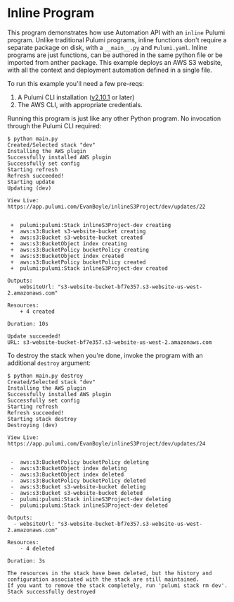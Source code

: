 # Inline Program

This program demonstrates how use Automation API with an `inline` Pulumi program. Unlike traditional Pulumi programs, inline functions don't require a separate package on disk, with a `__main__.py` and `Pulumi.yaml`. Inline programs are just functions, can be authored in the same python file or be imported from anther package. This example deploys an AWS S3 website, with all the context and deployment automation defined in a single file.

To run this example you'll need a few pre-reqs:
1. A Pulumi CLI installation ([v2.10.1](https://www.pulumi.com/docs/get-started/install/versions/) or later)
2. The AWS CLI, with appropriate credentials.

Running this program is just like any other Python program. No invocation through the Pulumi CLI required:

```shell
$ python main.py
Created/Selected stack "dev"
Installing the AWS plugin
Successfully installed AWS plugin
Successfully set config
Starting refresh
Refresh succeeded!
Starting update
Updating (dev)

View Live: https://app.pulumi.com/EvanBoyle/inlineS3Project/dev/updates/22


 +  pulumi:pulumi:Stack inlineS3Project-dev creating
 +  aws:s3:Bucket s3-website-bucket creating
 +  aws:s3:Bucket s3-website-bucket created
 +  aws:s3:BucketObject index creating
 +  aws:s3:BucketPolicy bucketPolicy creating
 +  aws:s3:BucketObject index created
 +  aws:s3:BucketPolicy bucketPolicy created
 +  pulumi:pulumi:Stack inlineS3Project-dev created

Outputs:
    websiteUrl: "s3-website-bucket-bf7e357.s3-website-us-west-2.amazonaws.com"

Resources:
    + 4 created

Duration: 10s

Update succeeded!
URL: s3-website-bucket-bf7e357.s3-website-us-west-2.amazonaws.com
```

To destroy the stack when you're done, invoke the program with an additional `destroy` argument:

```shell
$ python main.py destroy
Created/Selected stack "dev"
Installing the AWS plugin
Successfully installed AWS plugin
Successfully set config
Starting refresh
Refresh succeeded!
Starting stack destroy
Destroying (dev)

View Live: https://app.pulumi.com/EvanBoyle/inlineS3Project/dev/updates/24


 -  aws:s3:BucketPolicy bucketPolicy deleting
 -  aws:s3:BucketObject index deleting
 -  aws:s3:BucketObject index deleted
 -  aws:s3:BucketPolicy bucketPolicy deleted
 -  aws:s3:Bucket s3-website-bucket deleting
 -  aws:s3:Bucket s3-website-bucket deleted
 -  pulumi:pulumi:Stack inlineS3Project-dev deleting
 -  pulumi:pulumi:Stack inlineS3Project-dev deleted

Outputs:
  - websiteUrl: "s3-website-bucket-bf7e357.s3-website-us-west-2.amazonaws.com"

Resources:
    - 4 deleted

Duration: 3s

The resources in the stack have been deleted, but the history and configuration associated with the stack are still maintained.
If you want to remove the stack completely, run 'pulumi stack rm dev'.
Stack successfully destroyed
```
